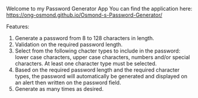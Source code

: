 Welcome to my Password Generator App
You can find the application here: https://ong-osmond.github.io/Osmond-s-Password-Generator/

Features:
1. Generate a password from 8 to 128 characters in length.
2. Validation on the required password length.
3. Select from the following chacter types to include in the password: lower case characters, upper case characters, numbers and/or special characters. At least one character type must be selected.
4. Based on the required password length and the required character types, the password will automatically be generated and displayed on an alert then written on the password field.
5. Generate as many times as desired.
